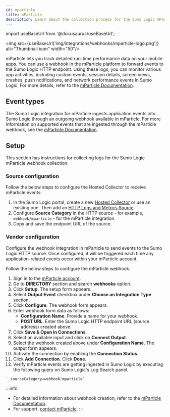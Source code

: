 ```yaml
---
id: mparticle
title: mParticle
description: Learn about the collection process for the Sumo Logic mParticle integration.
---
```

import useBaseUrl from '@docusaurus/useBaseUrl';

<img src={useBaseUrl('img/integrations/webhooks/mparticle-logo.png')} alt="Thumbnail icon" width="50"/>

mParticle lets you track detailed run-time performance data on your mobile apps. You can use a webhook in the mParticle platform to forward events to the Sumo Logic HTTP endpoint. Using these logs, you can monitor various app activities, including custom events, session details, screen views, crashes, push notifications, and network performance events in Sumo Logic. For more details, refer to the [mParticle Documentation](https://docs.mparticle.com/).

## Event types

The Sumo Logic integration for mParticle ingests application events into Sumo Logic through an outgoing webhook available in mParticle. For more information on supported events that are ingested through the mParticle webhook, see the [mParticle Documentation](https://docs.mparticle.com/developers/server/json-reference/#events).

## Setup

This section has instructions for collecting logs for the Sumo Logic mParticle webhook collection.

### Source configuration

Follow the below steps to configure the Hosted Collector to receive mParticle events:

1. In the Sumo Logic portal, create a new [Hosted Collector](/docs/send-data/hosted-collectors/configure-hosted-collector/) or use an existing one. Then add an [HTTP Logs and Metrics Source](/docs/send-data/hosted-collectors/http-source/logs-metrics/#configure-an-httplogs-and-metrics-source).
2. Configure **Source Category** in the HTTP source - for example, `webhook/mparticle` - for the mParticle integration.
3. Copy and save the endpoint URL of the source.

### Vendor configuration

Configure the webhook integration in mParticle to send events to the Sumo Logic HTTP source. Once configured, it will be triggered each time any application-related events occur within your mParticle account.

Follow the below steps to configure the mParticle webhook.

1. Sign in to the [mParticle account](https://app.us2.mparticle.com/login).
2. Go to **DIRECTORY** section and search **webhooks** option.
3. Click **Setup**. The setup form appears.
4. Select **Output Event** checkbox under **Choose an Integration Type** section.
5. Click **Configure**. The webhook form appears.
6. Enter webhook form data as follows:
    - **Configuration Name**. Provide a name for your webhook.
    - **POST URL**. Enter the Sumo Logic HTTP endpoint URL (source address) created above.
7. Click **Save & Open in Connections**.
8. Select an available input and click on **Connect Output**.
9. Select the webhook created above under **Configuration Name**. The output form appears.
10. Activate the connection by enabling the **Connection Status**.
11. Click **Add Connection**. Click **Done**.
12. Verify mParticle events are getting ingested in Sumo Logic by executing the following query on Sumo Logic's Log Search panel.
```sql
`_sourceCategory=webhook/mparticle`
```

:::info
- For detailed information about webhook creation, refer to the [mParticle Documentation](https://docs.mparticle.com/integrations/webhook/event/).
- For support, [contact mParticle](https://support.mparticle.com/hc/en-us).
:::
